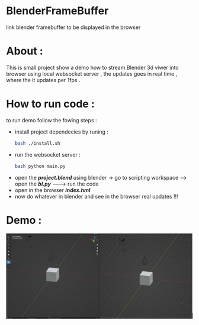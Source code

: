 # BlenderFrameBuffer
link blender framebuffer to be displayed in the browser


# About  : 
This is small project show a demo how to stream Blender 3d viwer into browser using local websocket server , 
the updates goes in real time , where the it updates per 1fps .

# How to run code  : 
 to run demo follow the fowing steps  :  
  * install project dependecies by runing  : 
 	```bash 
 	bash ./install.sh
 	```
  * run the websocket server : 
 	```bash 
 	bash python main.py
 	```
  * open the ***project.blend*** using blender -> go to scripting workspace --> open the ***bl.py*** ---> run the code 
  * open in the browser ***index.hml***
  * now do whatever in blender and see in the browser real updates !!! 

# Demo : 
![Screenshot](https://github.com/MhadhbiXissam/BlenderFrameBuffer/blob/main/Screenshot.png)
